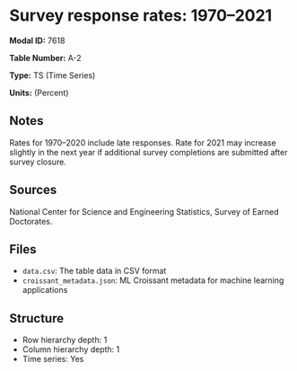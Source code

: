 # Survey response rates: 1970&#8211;2021

**Modal ID:** 7618

**Table Number:** A-2

**Type:** TS (Time Series)

**Units:** (Percent)

## Notes

Rates for 1970–2020 include late responses. Rate for 2021 may increase slightly in the next year if additional survey completions are submitted after survey closure.

## Sources

National Center for Science and Engineering Statistics, Survey of Earned Doctorates.

## Files

- `data.csv`: The table data in CSV format
- `croissant_metadata.json`: ML Croissant metadata for machine learning applications

## Structure

- Row hierarchy depth: 1
- Column hierarchy depth: 1
- Time series: Yes
